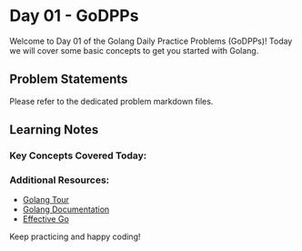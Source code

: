 # Day 01 - GoDPPs

Welcome to Day 01 of the Golang Daily Practice Problems (GoDPPs)! Today we will cover some basic concepts to get you started with Golang. 

## Problem Statements
Please refer to the dedicated problem markdown files. 

## Learning Notes

### Key Concepts Covered Today:


### Additional Resources:
- [Golang Tour](https://tour.golang.org/)
- [Golang Documentation](https://golang.org/doc/)
- [Effective Go](https://golang.org/doc/effective_go.html)

Keep practicing and happy coding!